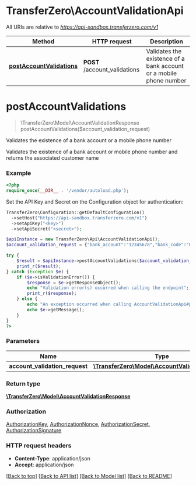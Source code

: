 # TransferZero\AccountValidationApi

All URIs are relative to *https://api-sandbox.transferzero.com/v1*

Method | HTTP request | Description
------------- | ------------- | -------------
[**postAccountValidations**](AccountValidationApi.md#postAccountValidations) | **POST** /account_validations | Validates the existence of a bank account or a mobile phone number


# **postAccountValidations**
> \TransferZero\Model\AccountValidationResponse postAccountValidations($account_validation_request)

Validates the existence of a bank account or a mobile phone number

Validates the existence of a bank account or mobile phone number and returns the associated customer name

### Example
```php
<?php
require_once(__DIR__ . '/vendor/autoload.php');
```

Set the API Key and Secret on the Configuration object for authentication:
```php
TransferZero\Configuration::getDefaultConfiguration()
  ->setHost("https://api-sandbox.transferzero.com/v1")
  ->setApiKey("<key>")
  ->setApiSecret("<secret>");

$apiInstance = new TransferZero\Api\AccountValidationApi();
$account_validation_request = {"bank_account":"12345678","bank_code":"050","country":"NG","currency":"NGN","method":"bank"}; // \TransferZero\Model\AccountValidationRequest | 

try {
    $result = $apiInstance->postAccountValidations($account_validation_request);
    print_r($result);
} catch (Exception $e) {
    if ($e->isValidationError()) {
        $response = $e->getResponseObject();
        echo "Validation error(s) occurred when calling the endpoint";
        print_r($response);
    } else {
        echo "An exception occurred when calling AccountValidationApi#postAccountValidations";
        echo $e->getMessage();
    }
}
?>
```

### Parameters

Name | Type | Description  | Notes
------------- | ------------- | ------------- | -------------
 **account_validation_request** | [**\TransferZero\Model\AccountValidationRequest**](../Model/AccountValidationRequest.md)|  |

### Return type

[**\TransferZero\Model\AccountValidationResponse**](../Model/AccountValidationResponse.md)

### Authorization

[AuthorizationKey](../../README.md#AuthorizationKey), [AuthorizationNonce](../../README.md#AuthorizationNonce), [AuthorizationSecret](../../README.md#AuthorizationSecret), [AuthorizationSignature](../../README.md#AuthorizationSignature)

### HTTP request headers

 - **Content-Type**: application/json
 - **Accept**: application/json

[[Back to top]](#) [[Back to API list]](../../README.md#documentation-for-api-endpoints) [[Back to Model list]](../../README.md#documentation-for-models) [[Back to README]](../../README.md)

